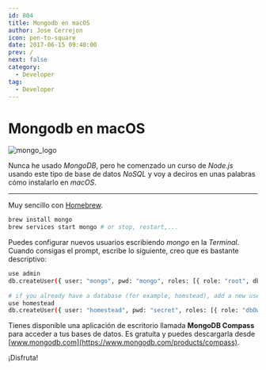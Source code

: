 ```yaml
---
id: 804
title: Mongodb en macOS
author: Jose Cerrejon
icon: pen-to-square
date: 2017-06-15 09:40:00
prev: /
next: false
category:
  - Developer
tag:
  - Developer
---
```


# Mongodb en macOS

![mongo_logo](/images/2016/06/mongo_logo.png)

Nunca he usado *MongoDB*, pero he comenzado un curso de *Node.js* usando este tipo de base de datos *NoSQL* y voy a deciros en unas palabras cómo instalarlo en *macOS*.

- - -
Muy sencillo con [Homebrew](https://brew.sh/).

```bash
brew install mongo
brew services start mongo # or stop, restart,...
```

Puedes configurar nuevos usuarios escribiendo *mongo* en la *Terminal*. Cuando consigas el prompt, escribe lo siguiente, creo que es bastante descriptivo:

```bash
use admin
db.createUser({ user: "mongo", pwd: "mongo", roles: [{ role: "root", db: "admin" }] })
 
# if you already have a database (for example, homstead), add a new user with:
use homestead
db.createUser({ user: "homestead", pwd: "secret", roles: [{ role: "dbOwner", db: "homestead" }] }) 
```

Tienes disponible una aplicación de escritorio llamada **MongoDB Compass** para acceder a tus bases de datos. Es gratuíta y puedes descargarla desde  [www.mongodb.com](https://www.mongodb.com/products/compass).

¡Disfruta!
